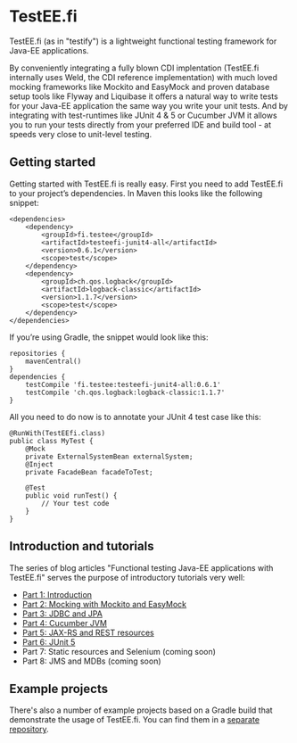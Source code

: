 # TestEE.fi
TestEE.fi (as in "testify") is a lightweight functional testing framework for Java-EE applications.

By conveniently integrating a fully blown CDI implentation (TestEE.fi internally uses Weld, the CDI reference implementation) with much loved mocking frameworks like Mockito and EasyMock and proven database setup tools like Flyway and Liquibase it offers a natural way to write tests for your Java-EE application the same way you write your unit tests. And by integrating with test-runtimes like JUnit 4 & 5 or Cucumber JVM it allows you to run your tests directly from your preferred IDE and build tool - at speeds very close to unit-level testing.

## Getting started

Getting started with TestEE.fi is really easy. First you need to add TestEE.fi to your project’s dependencies. In Maven this looks like the following snippet:
```
<dependencies>
    <dependency>
        <groupId>fi.testee</groupId>
        <artifactId>testeefi-junit4-all</artifactId>
        <version>0.6.1</version>
        <scope>test</scope>
    </dependency>
    <dependency>
        <groupId>ch.qos.logback</groupId>
        <artifactId>logback-classic</artifactId>
        <version>1.1.7</version>
        <scope>test</scope>
    </dependency>
</dependencies>
```
If you’re using Gradle, the snippet would look like this:

```
repositories {
    mavenCentral()
}
dependencies {
	testCompile 'fi.testee:testeefi-junit4-all:0.6.1'
	testCompile 'ch.qos.logback:logback-classic:1.1.7'
}
```

All you need to do now is to annotate your JUnit 4 test case like this:

```
@RunWith(TestEEfi.class)
public class MyTest {
	@Mock
	private ExternalSystemBean externalSystem;
	@Inject
	private FacadeBean facadeToTest;
	
	@Test
	public void runTest() {
		// Your test code
	}
}
```

## Introduction and tutorials
The series of blog articles "Functional testing Java-EE applications with TestEE.fi" serves the purpose of introductory tutorials
very well:
* [Part 1: Introduction](https://blog.alexstockinger.de/2017/07/28/functional-testing-java-ee-applications-with-testeefi-part-1-introduction/)
* [Part 2: Mocking with Mockito and EasyMock](https://blog.alexstockinger.de/2017/08/05/functional-testing-java-ee-applications-with-testee-fi-part-2-mocking-with-mockito-and-easymock/)
* [Part 3: JDBC and JPA](https://blog.alexstockinger.de/2017/08/11/functional-testing-java-ee-applications-with-testee-fi-part-3-jdbc-and-jpa/)
* [Part 4: Cucumber JVM](https://blog.alexstockinger.de/2017/08/22/functional-testing-java-ee-applications-with-testee-fi-part-4-cucumber-jvm/)
* [Part 5: JAX-RS and REST resources](https://blog.alexstockinger.de/2017/08/31/functional-testing-java-ee-applications-with-testee-fi-part-5-jax-rs-and-rest-resources/)
* [Part 6: JUnit 5](https://blog.alexstockinger.de/2017/09/13/functional-testing-java-ee-applications-with-testee-fi-part-6-junit-5/)
* Part 7: Static resources and Selenium (coming soon)
* Part 8: JMS and MDBs (coming soon)

## Example projects
There's also a number of example projects based on a Gradle build that
demonstrate the usage of TestEE.fi. You can find them in a [separate repository](https://github.com/dajudge/testee.fi-examples). 
